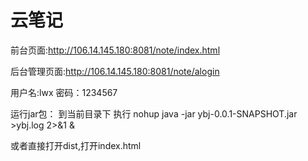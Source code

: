 # 云笔记
前台页面:http://106.14.145.180:8081/note/index.html

后台管理页面:http://106.14.145.180:8081/note/alogin

用户名:lwx
密码：1234567

运行jar包：
到当前目录下 执行
nohup java -jar ybj-0.0.1-SNAPSHOT.jar >ybj.log 2>&1 &

或者直接打开dist,打开index.html
